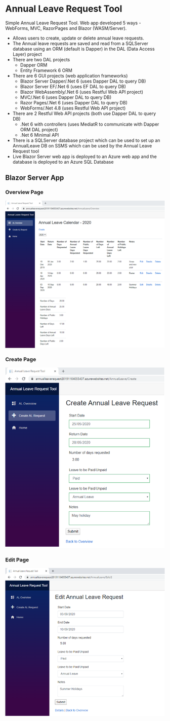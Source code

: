 # Annual Leave Request Tool
Simple Annual Leave Request Tool.  Web app developed 5 ways - WebForms, MVC, RazorPages and Blazor (WASM/Server).

* Allows users to create, update or delete annual leave requests.  
* The Annual leave requests are saved and read from a SQLServer database using an ORM (default is Dapper) in the DAL (Data Access Layer) project  
* There are two DAL projects
  * Dapper ORM
  * Entity Framework 6 ORM
* There are 6 GUI projects (web application frameworks)
  *  Blazor Server Dapper/.Net 6 (uses Dapper DAL to query DB)
  *  Blazor Server EF/.Net 6 (uses EF DAL to query DB)
  *  Blazor WebAssembly/.Net 6 (uses Restful Web API project)
  *  MVC/.Net 6  (uses Dapper DAL to query DB)
  *  Razor Pages/.Net 6 (uses Dapper DAL to query DB)
  *  WebForms/.Net 4.8 (uses Restful Web API project)
* There are 2 Restful Web API projects (both use Dapper DAL to query DB)
  * .Net 6 with controllers (uses MediatR to communicate with Dapper ORM DAL project)
  * .Net 6 Minimal API
* There is a SQLServer database project which can be used to set up an AnnualLeave DB on SSMS which can be used by the Annual Leave Request tool
* Live Blazor Server web app is deployed to an Azure web app and the database is deployed to an Azure SQL Database

## Blazor Server App

### Overview Page

![](Images/OverviewPage.png)

### Create Page

![](Images/CreatePage.png)

### Edit Page

![](Images/EditPage.png)
